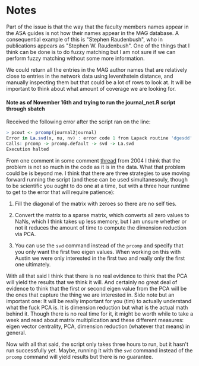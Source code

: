 # Notes

Part of the issue is that the way that the faculty members names appear in the ASA guides is not how their names appear in the MAG database. A consequential example of this is "Stephen Raudenbush", who in publications appears as "Stephen W. Raudenbush". One of the things that I think can be done is to do fuzzy matching but I am not sure if we can perform fuzzy matching without some more information.

We could return all the entries in the MAG author names that are relatively close to entries in the network data using leventhstein distance, and manually inspecting them but that could be a lot of rows to look at. It will be important to think about what amount of coverage we are looking for. 


#### Note as of November 16th and trying to run the journal_net.R script through sbatch 

Received the following error after the script ran on the line:

```R
> pcout <- prcomp(journal2journal)
Error in La.svd(x, nu, nv) : error code 1 from Lapack routine 'dgesdd'
Calls: prcomp -> prcomp.default -> svd -> La.svd
Execution halted
```

From one comment in some comment [thread]("https://stat.ethz.ch/pipermail/r-help/2004-March/047029.html") from 2004 I think that the problem is not so much in the code as it is in the data. What that problem could be is beyond me. I think that there are three strategies to use moving forward running the script (and these can be used simultanesouly, though to be scientific you ought to do one at a time, but with a three hour runtime to get to the error that will require patience): 

1. Fill the diagonal of the matrix with zeroes so there are no self ties. 

2. Convert the matrix to a sparse matrix, which converts all zero values to NaNs, which I think takes up less memory, but I am unsure whether or not it reduces the amount of time to compute the dimension reduction via PCA. 

3. You can use the `svd` command instead of the `prcomp` and specify that you only want the first two eigen values. When working on this with Austin we were only interested in the first two and really only the first one ultimately. 

With all that said I think that there is no real evidence to think that the PCA will yield the results that we think it will. And certainly no great deal of evidence to think that the first or second eigen value from the PCA will be the ones that capture the thing we are interested in. Side note but an important one: It will be really important for you (tim) to actually understand what the fuck PCA is. It is dimension reduction but what is the actual math behind it. Though there is no real time for it, it might be worth while to take a week and read about matrix multiplication and these different measures: eigen vector centrality, PCA, dimension reduction (whatever that means) in general. 

Now with all that said, the script only takes three hours to run, but it hasn't run successfully yet. Maybe, running it with the `svd` command instead of the `prcomp` command will yield results but there is no guarantee.
